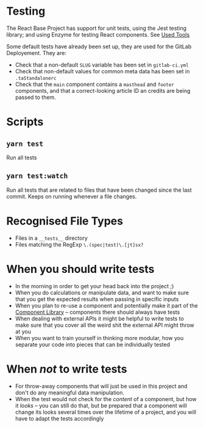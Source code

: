 # Testing

The React Base Project has support for unit tests, using the Jest testing library; and using Enzyme for testing React components. See [Used Tools](https://www.notion.so/7316f5b3-70db-4ad8-9456-7cee5f21ff76)

Some default tests have already been set up, they are used for the GitLab Deployement. They are:

- Check that a non-default `SLUG` variable has been set in `gitlab-ci.yml`
- Check that non-default values for common meta data has been set in `.taStandalonerc`
- Check that the `main` component contains a `masthead` and `footer` components, and that a correct-looking article ID an credits are being passed to them.

# Scripts

## `yarn test`

Run all tests

## `yarn test:watch`

Run all tests that are related to files that have been changed since the last commit. Keeps on running whenever a file changes.

# Recognised File Types

- Files in a `__tests__` directory
- Files matching the RegExp `\.(spec|test)\.[jt]sx?`

# When you should write tests

- In the morning in order to get your head back into the project ;)
- When you do calculations or manipulate data, and want to make sure that you get the expected results when passing in specific inputs
- When you plan to re-use a component and potentially make it part of the [Component Library](https://www.notion.so/323fce06-af2b-40b2-b416-8967764c8f4b) – components there should always have tests
- When dealing with external APIs it might be helpful to write tests to make sure that you cover all the weird shit the external API might throw at you
- When you want to train yourself in thinking more modular, how you separate your code into pieces that can be individually tested

# When _not_ to write tests

- For throw-away components that will just be used in this project and don't do any meaningful data manipulation.
- When the test would not check for the _content_ of a component, but how it _looks_ – you can still do that, but be prepared that a component will change its looks several times over the lifetime of a project, and you will have to adapt the tests accordingly
